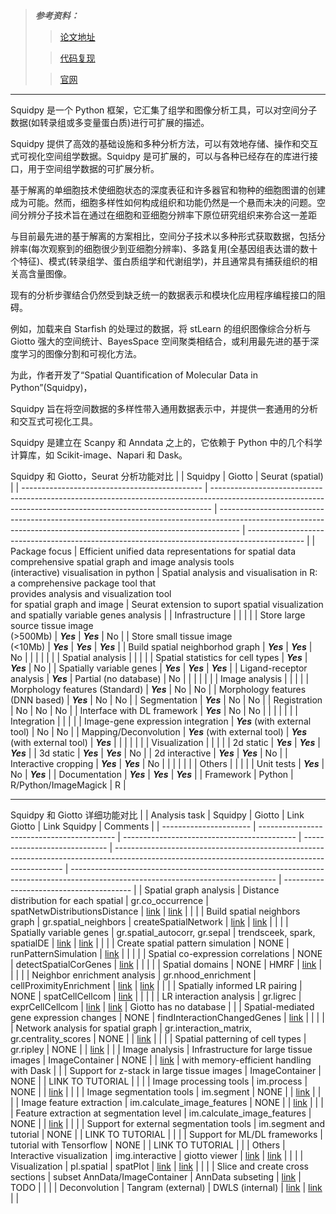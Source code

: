 > **_参考资料：_**
>
> > [论文地址](https://www.nature.com/articles/s41592-021-01358-2)
>
> > [代码复现](https://github.com/theislab/squidpy_reproducibility)
>
> > [官网](https://squidpy.readthedocs.io/en/latest/)

---

Squidpy 是一个 Python 框架，它汇集了组学和图像分析工具，可以对空间分子数据(如转录组或多变量蛋白质)进行可扩展的描述。

Squidpy 提供了高效的基础设施和多种分析方法，可以有效地存储、操作和交互式可视化空间组学数据。Squidpy 是可扩展的，可以与各种已经存在的库进行接口，用于空间组学数据的可扩展分析。

基于解离的单细胞技术使细胞状态的深度表征和许多器官和物种的细胞图谱的创建成为可能。然而，细胞多样性如何构成组织和功能仍然是一个悬而未决的问题。空间分辨分子技术旨在通过在细胞和亚细胞分辨率下原位研究组织来弥合这一差距

与目前最先进的基于解离的方案相比，空间分子技术以多种形式获取数据，包括分辨率(每次观察到的细胞很少到亚细胞分辨率)、多路复用(全基因组表达谱的数十个特征)、模式(转录组学、蛋白质组学和代谢组学)，并且通常具有捕获组织的相关高含量图像。

现有的分析步骤结合仍然受到缺乏统一的数据表示和模块化应用程序编程接口的阻碍。

例如，加载来自 Starfish 的处理过的数据，将 stLearn 的组织图像综合分析与 Giotto 强大的空间统计、BayesSpace 空间聚类相结合，或利用最先进的基于深度学习的图像分割和可视化方法。

为此，作者开发了“Spatial Quantification of Molecular Data in Python”(Squidpy)，

Squidpy 旨在将空间数据的多样性带入通用数据表示中，并提供一套通用的分析和交互式可视化工具。

Squidpy 是建立在 Scanpy 和 Anndata 之上的，它依赖于 Python 中的几个科学计算库，如 Scikit-image、Napari 和 Dask。

Squidpy 和 Giotto，Seurat 分析功能对比
| | Squidpy | Giotto | Seurat (spatial) |
| --------------------------------------------- | ------------------------------------------------------------------------------------------------------------------------------------------------------------ | ----------------------------------------------------------------------------------------------------------------------------------------------------------------- | -------------------------------------------------------------------------------------------- |
| Package focus | Efficient unified data representations for spatial data<br />comprehensive spatial graph and image analysis tools<br />(interactive) visualisation in python | Spatial analysis and visualisation in R:<br /> a comprehensive package tool that <br />provides analysis and visualization tool <br />for spatial graph and image | Seurat extension to suport spatial visualization<br /> and spatially variable genes analysis |
| Infrastructure | | | |
| Store large source tissue image<br />(>500Mb) | **_Yes_** | **_Yes_** | No |
| Store small tissue image<br />(<10Mb) | **_Yes_** | **_Yes_** | **_Yes_** |
| Build spatial neighborhod graph | **_Yes_** | **_Yes_** | No |
| | | | |
| Spatial analysis | | | |
| Spatial statistics for cell types | **_Yes_** | **_Yes_** | No |
| Spatially variable genes | **_Yes_** | **_Yes_** | **_Yes_** |
| Ligand-receptor analysis | **_Yes_** | Partial (no database) | No |
| | | | |
| Image analysis | | | |
| Morphology features (Standard) | **_Yes_** | No | No |
| Morphology features (DNN based) | **_Yes_** | No | No |
| Segmentation | **_Yes_** | No | No |
| Registration | No | No | No |
| Interface with DL framework | **_Yes_** | No | No |
| | | | |
| Integration | | | |
| Image-gene expression integration | **_Yes_** (with external tool) | No | No |
| Mapping/Deconvolution | **_Yes_** (with external tool) | **_Yes_** (with external tool) | **_Yes_** |
| | | | |
| Visualization | | | |
| 2d static | **_Yes_** | **_Yes_** | **_Yes_** |
| 3d static | **_Yes_** | **_Yes_** | No |
| 2d interactive | **_Yes_** | **_Yes_** | No |
| Interactive cropping | **_Yes_** | **_Yes_** | No |
| | | | |
| Others | | | |
| Unit tests | **_Yes_** | No | **_Yes_** |
| Documentation | **_Yes_** | **_Yes_** | **_Yes_** |
| Framework | Python | R/Python/ImageMagick | R |

---

Squidpy 和 Giotto 详细功能对比
| | Analysis task | Squidpy | Giotto | Link Giotto | Link Squidpy | Comments |
| ---------------------- | ------------------------------------------ | ------------------------------------------- | ----------------------------- | ----------------------------------------------------------------------------------------------------------------------------------------------- | --------------------------------------------------------------------------------------------------------------------------------- | ---------------------------------------- |
| Spatial graph analysis | Distance distribution for each spatial | gr.co_occurrence | spatNetwDistributionsDistance | [link](https://rubd.github.io/Giotto_site/reference/spatNetwDistributions.html) | [link](https://squidpy.readthedocs.io/en/latest/api/squidpy.gr.co_occurrence.html#squidpy.gr.co_occurrence) | |
| | Build spatial neighbors graph | gr.spatial_neighbors | createSpatialNetwork | [link](https://rubd.github.io/Giotto_site/reference/createSpatialNetwork.html) | [link](https://squidpy.readthedocs.io/en/latest/api/squidpy.gr.spatial_neighbors.html) | |
| | Spatially variable genes | gr.spatial_autocorr, gr.sepal | trendsceek, spark, spatialDE | [link](https://rubd.github.io/Giotto_site/reference/trendSceek.html) | [link](https://squidpy.readthedocs.io/en/latest/api/squidpy.gr.spatial_autocorr.html) | |
| | Create spatial pattern simulation | NONE | runPatternSimulation | [link](https://rubd.github.io/Giotto_site/reference/runPatternSimulation.html) | | |
| | Spatial co-expression correlations | NONE | detectSpatialCorGenes | [link](https://rubd.github.io/Giotto_site/reference/detectSpatialCorGenes.html) | | |
| | Spatial domains | NONE | HMRF | [link](https://rubd.github.io/Giotto_site/reference/doHMRF.html) | | |
| | Neighbor enrichment analysis | gr.nhood_enrichment | cellProximityEnrichment | [link](https://rubd.github.io/Giotto_site/reference/cellProximityEnrichment.html) | [link](https://squidpy.readthedocs.io/en/latest/api/squidpy.gr.nhood_enrichment.html) | |
| | Spatially informed LR pairing | NONE | spatCellCellcom | [link](https://rubd.github.io/Giotto_site/reference/spatCellCellcom.html) | | |
| | LR interaction analysis | gr.ligrec | exprCellCellcom | [link](https://rubd.github.io/Giotto_site/reference/exprCellCellcom.html) | [link](https://squidpy.readthedocs.io/en/latest/api/squidpy.gr.ligrec.html#squidpy.gr.ligrec) | Giotto has no database |
| | Spatial-mediated gene expression changes | NONE | findInteractionChangedGenes | [link](https://rubd.github.io/Giotto_site/reference/findInteractionChangedGenes.html) | | |
| | Network analysis for spatial graph | gr.interaction_matrix, gr.centrality_scores | NONE | | [link](https://squidpy.readthedocs.io/en/latest/api/squidpy.gr.interaction_matrix.html) | |
| | Spatial patterning of cell types | gr.ripley | NONE | | [link](https://squidpy.readthedocs.io/en/latest/api/squidpy.gr.ripley_k.html) | |
| Image analysis | Infrastructure for large tissue images | ImageContainer | NONE | | [link](https://squidpy.readthedocs.io/en/latest/classes.html) | with memory-efficient handling with Dask |
| | Support for z-stack in large tissue images | ImageContainer | NONE | | LINK TO TUTORIAL | |
| | Image processing tools | im.process | NONE | | [link](https://squidpy.readthedocs.io/en/latest/api/squidpy.im.process.html#squidpy.im.process) | |
| | Image segmentation tools | im.segment | NONE | | [link](https://squidpy.readthedocs.io/en/latest/api/squidpy.im.segment.html#squidpy.im.segment) | |
| | Image feature extraction | im.calculate_image_features | NONE | | [link](https://squidpy.readthedocs.io/en/latest/api/squidpy.im.calculate_image_features.html#squidpy.im.calculate_image_features) | |
| | Feature extraction at segmentation level | im.calculate_image_features | NONE | | [link](https://squidpy.readthedocs.io/en/latest/api/squidpy.im.calculate_image_features.html#squidpy.im.calculate_image_features) | |
| | Support for external segmentation tools | im.segment and tutorial | NONE | | LINK TO TUTORIAL | |
| | Support for ML/DL frameworks | tutorial with Tensorflow | NONE | | LINK TO TUTORIAL | |
| Others | Interactive visualization | img.interactive | giotto viewer | [link](http://spatialgiotto.rc.fas.harvard.edu/giotto.viewer.html) | [link](https://squidpy.readthedocs.io/en/latest/external_tutorials/tutorial_napari.html) | |
| | Visualization | pl.spatial | spatPlot | [link](https://rubd.github.io/Giotto_site/reference/spatPlot.html) | [link](https://scanpy.readthedocs.io/en/stable/api/scanpy.pl.spatial.html) | |
| | Slice and create cross sections | subset AnnData/ImageContainer | AnnData subseting | [link](https://rubd.github.io/Giotto_site/reference/createCrossSection.html) | TODO | |
| | Deconvolution | Tangram (external) | DWLS (internal) | [link](https://rubd.github.io/Giotto_site/reference/runSpatialDeconv.html "https://rubd.github.io/Giotto_site/reference/runSpatialDeconv.html") | [link](https://squidpy.readthedocs.io/en/latest/external_tutorials/tutorial_tangram.html) | |
